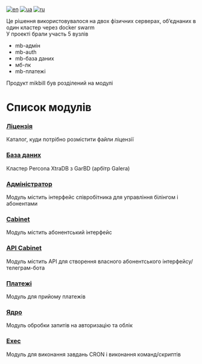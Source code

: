 [![en](https://img.shields.io/badge/lang-en-red.svg)](README.md)
[![ua](https://img.shields.io/badge/lang-ua-yellow.svg)](README.ua.md)
[![ru](https://img.shields.io/badge/lang-ru-blue.svg)](README.ru.md)

Це рішення використовувалося на двох фізичних серверах, об’єднаних в один кластер через docker swarm<br>
У проекті брали участь 5 вузлів
   + mb-адмін
   + mb-auth
   + mb-база даних
   + мб-лк
   + mb-платежі

Продукт mikbill був розділений на модулі

# Список модулів

### [Ліцензія](license/README.md)
Каталог, куди потрібно розмістити файли ліцензії

### [База даних](database/README.md)
Кластер Percona XtraDB з GarBD (арбітр Galera)

### [Адміністратор](admin/README.md)
Модуль містить інтерфейс співробітника для управління білінгом і абонентами

### [Cabinet](cabinet/README.md)
Модуль містить абонентський інтерфейс

### [API Cabinet](cabinet_api/README.md)
Модуль містить API для створення власного абонентського інтерфейсу/телеграм-бота

### [Платежі](payments/README.md)
Модуль для прийому платежів

### [Ядро](kernel/README.md)
Модуль обробки запитів на авторизацію та облік

### [Exec](exec/README.md)
Модуль для виконання завдань CRON і виконання команд/скриптів
